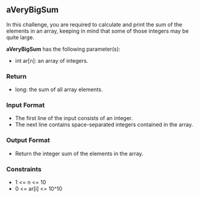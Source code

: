 ## aVeryBigSum

In this challenge, you are required to calculate and print the sum of the elements in an array, keeping in mind that some of those integers may be quite large.

**aVeryBigSum** has the following parameter(s):

- int ar[n]: an array of integers.

### Return

- long: the sum of all array elements.

### Input Format

- The first line of the input consists of an integer.
- The next line contains space-separated integers contained in the array.

### Output Format

- Return the integer sum of the elements in the array.

### Constraints

- 1 <= n <= 10
- 0 <= ar[i] <= 10^10
